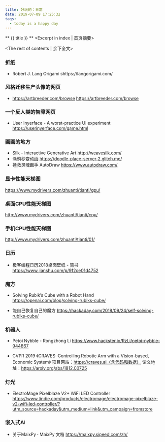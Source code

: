 ```yaml
---
title: 好玩的：日常
date: 2019-07-09 17:25:32
tags:
  - today is a happy day
---
```

** {{ title }} ** <Excerpt in index | 首页摘要>

<!-- more -->

<The rest of contents | 余下全文>

### 折纸

* Robert J. Lang Origami
  shttps://langorigami.com/

### 风格迁移生产头像的网页

* https://artbreeder.com/browse
  https://artbreeder.com/browse

### 一个反人类的智障网页

* User Inyerface - A worst-practice UI experiment
  https://userinyerface.com/game.html

### 画画的地方

* Silk – Interactive Generative Art
  http://weavesilk.com/
* 涂鸦秒变动画
  https://doodle-place-server-2.glitch.me/
* 拯救灵魂画手 AutoDraw
  https://www.autodraw.com/

### 显卡性能天梯图

https://www.mydrivers.com/zhuanti/tianti/gpu/

### 桌面CPU性能天梯图

http://www.mydrivers.com/zhuanti/tianti/cpu/

### 手机CPU性能天梯图

http://www.mydrivers.com/zhuanti/tianti/01/

### 日历

* 极客编程日历2018桌面壁纸 - 简书
  https://www.jianshu.com/p/912ce01d4752

### 魔方

* Solving Rubik’s Cube with a Robot Hand
  https://openai.com/blog/solving-rubiks-cube/

* 能自己恢复自己的魔方
  https://hackaday.com/2018/09/24/self-solving-rubiks-cube/

### 机器人

* Petoi Nybble - Rongzhong Li
  https://www.hackster.io/RzLi/petoi-nybble-944867

* CVPR 2019 《CRAVES: Controlling Robotic Arm with a Vision-based, Economic System》
  项目网站：https://craves.ai（含代码和数据）
  论文地址：https://arxiv.org/abs/1812.00725

### 灯光

* ElectroMage Pixelblaze V2+ WiFi LED Controller
  https://www.tindie.com/products/electromage/electromage-pixelblaze-v2-wifi-led-controller/?utm_source=hackaday&utm_medium=link&utm_campaign=fromstore

### 嵌入式AI

* 关于MaixPy · MaixPy 文档
  https://maixpy.sipeed.com/zh/
